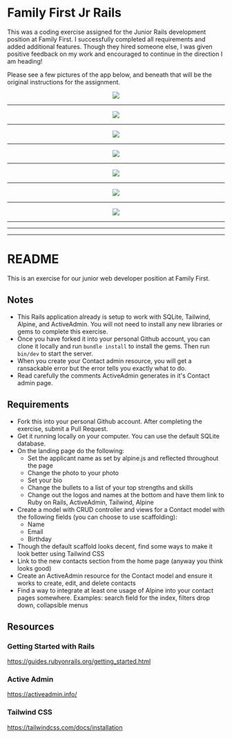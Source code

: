 # Family First Jr Rails

This was a coding exercise assigned for the Junior Rails development position at Family First. I successfully completed all requirements and added additional features. Though they hired someone else, I was given positive feedback on my work and encouraged to continue in the direction I am heading!

Please see a few pictures of the app below, and beneath that will be the original instructions for the assignment.

<p align="center">
  <img src="readme1.png">
</p>
<hr>
<p align="center">
  <img src="readme2.png">
</p>
<hr>
<p align="center">
  <img src="readme3.png">
</p>
<hr>
<p align="center">
  <img src="readme4.png">
</p>
<hr>
<p align="center">
  <img src="readme5.png">
</p>
<hr>
<p align="center">
  <img src="readme6.png">
</p>
<hr>
<p align="center">
  <img src="readme7.png">
</p>

<hr>
<hr>
<hr>

# README

This is an exercise for our junior web developer position at Family First.

## Notes

- This Rails application already is setup to work with SQLite, Tailwind, Alpine, and ActiveAdmin. You will not need to install any new libraries or gems to complete this exercise.
- Once you have forked it into your personal Github account, you can clone it locally and run `bundle install` to install the gems. Then run `bin/dev` to start the server.
- When you create your Contact admin resource, you will get a ransackable error but the error tells you exactly what to do.
- Read carefully the comments ActiveAdmin generates in it's Contact admin page.

## Requirements

- Fork this into your personal Github account. After completing the exercise, submit a Pull Request.
- Get it running locally on your computer. You can use the default SQLite database.
- On the landing page do the following:
  - Set the applicant name as set by alpine.js and reflected throughout the page
  - Change the photo to your photo
  - Set your bio
  - Change the bullets to a list of your top strengths and skills
  - Change out the logos and names at the bottom and have them link to Ruby on Rails, ActiveAdmin, Tailwind, Alpine
- Create a model with CRUD controller and views for a Contact model with the following fields (you can choose to use scaffolding):
  - Name
  - Email
  - Birthday
- Though the default scaffold looks decent, find some ways to make it look better using Tailwind CSS
- Link to the new contacts section from the home page (anyway you think looks good)
- Create an ActiveAdmin resource for the Contact model and ensure it works to create, edit, and delete contacts
- Find a way to integrate at least one usage of Alpine into your contact pages somewhere. Examples: search field for the index, filters drop down, collapsible menus

## Resources

### Getting Started with Rails

https://guides.rubyonrails.org/getting_started.html

### Active Admin

https://activeadmin.info/

### Tailwind CSS

https://tailwindcss.com/docs/installation
